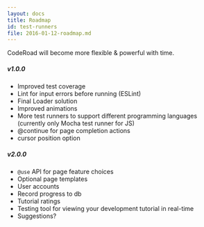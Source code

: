 ```yaml
---
layout: docs
title: Roadmap
id: test-runners
file: 2016-01-12-roadmap.md
---
```

CodeRoad will become more flexible & powerful with time.

##### v1.0.0
* Improved test coverage
* Lint for input errors before running (ESLint)
* Final Loader solution
* Improved animations
* More test runners to support different programming languages (currently only Mocha test runner for JS)
* @continue for page completion actions
* cursor position option

##### v2.0.0
* `@use` API for page feature choices
* Optional page templates
* User accounts
* Record progress to db
* Tutorial ratings
* Testing tool for viewing your development tutorial in real-time
* Suggestions?
